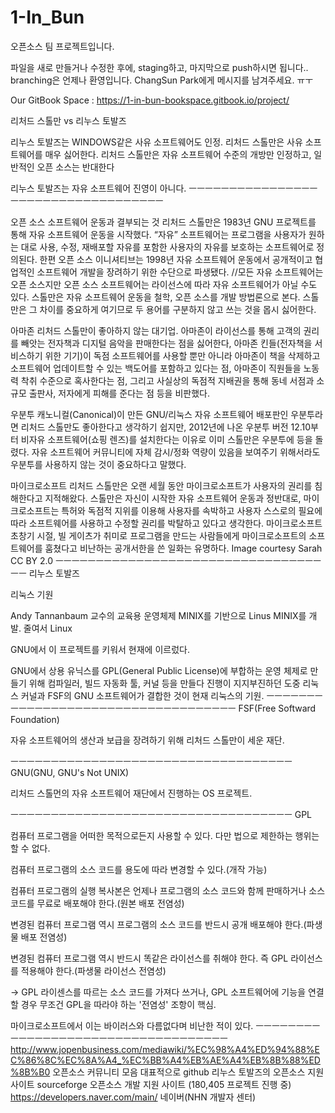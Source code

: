# 1-In_Bun
오픈소스 팀 프로젝트입니다.

파일을 새로 만들거나 수정한 후에, staging하고, 마지막으로 push하시면 됩니다..
branching은 언제나 환영입니다. ChangSun Park에게 메시지를 남겨주세요.
ㅠㅜ

Our GitBook Space : https://1-in-bun-bookspace.gitbook.io/project/

리처드 스톨만 vs 리누스 토발즈

리누스 토발즈는 WINDOWS같은 사유 소프트웨어도 인정. 리처드 스톨만은 사유 소프트웨어를 매우 싫어한다.
리처드 스톨만은 자유 소프트웨어 수준의 개방만 인정하고, 일반적인 오픈 소스는 반대한다

리누스 토발즈는 자유 소프트웨어 진영이 아니다.
ㅡㅡㅡㅡㅡㅡㅡㅡㅡㅡㅡㅡㅡㅡㅡㅡㅡㅡㅡㅡㅡㅡㅡㅡㅡㅡㅡㅡㅡㅡㅡㅡㅡㅡㅡ


오픈 소스 소프트웨어 운동과 결부되는 것
리처드 스톨만은 1983년 GNU 프로젝트를 통해 자유 소프트웨어 운동을 시작했다. “자유” 소프트웨어는 프로그램을 사용자가 원하는 대로 사용, 수정, 재배포할 자유를 포함한 사용자의 자유를 보호하는 소프트웨어로 정의된다. 한편 오픈 소스 이니셔티브는 1998년 자유 소프트웨어 운동에서 공개적이고 협업적인 소프트웨어 개발을 장려하기 위한 수단으로 파생됐다. //모든 자유 소프트웨어는 오픈 소스지만 오픈 소스 소프트웨어는 라이선스에 따라 자유 소프트웨어가 아닐 수도 있다. 스톨만은 자유 소프트웨어 운동을 철학, 오픈 소스를 개발 방법론으로 본다. 스톨만은 그 차이를 중요하게 여기므로 두 용어를 구분하지 않고 쓰는 것을 몹시 싫어한다.

아마존
리처드 스톨만이 좋아하지 않는 대기업.  아마존이 라이선스를 통해 고객의 권리를 빼앗는 전자책과 디지털 음악을 판매한다는 점을 싫어한다, 아마존 킨들(전자책을 서비스하기 위한 기기)이 독점 소프트웨어를 사용할 뿐만 아니라 아마존이 책을 삭제하고 소프트웨어 업데이트할 수 있는 백도어를 포함하고 있다는 점, 아마존이 직원들을 노동력 착취 수준으로 혹사한다는 점, 그리고 사실상의 독점적 지배권을 통해 동네 서점과 소규모 출판사, 저자에게 피해를 준다는 점 등을 비판했다.

우분투
캐노니컬(Canonical)이 만든 GNU/리눅스 자유 소프트웨어 배포판인 우분투라면 리처드 스톨만도 좋아한다고 생각하기 쉽지만, 2012년에 나온 우분투 버전 12.10부터 비자유 소프트웨어(쇼핑 렌즈)를 설치한다는 이유로 이미 스톨만은 우분투에 등을 돌렸다. 자유 소프트웨어 커뮤니티에 자체 감시/정화 역량이 있음을 보여주기 위해서라도 우분투를 사용하지 않는 것이 중요하다고 말했다.

마이크로소프트
리처드 스톨만은 오랜 세월 동안 마이크로소프트가 사용자의 권리를 침해한다고 지적해왔다. 스톨만은 자신이 시작한 자유 소프트웨어 운동과 정반대로, 마이크로소프트는 특허와 독점적 지위를 이용해 사용자를 속박하고 사용자 스스로의 필요에 따라 소프트웨어를 사용하고 수정할 권리를 박탈하고 있다고 생각한다. 마이크로소프트 초창기 시절, 빌 게이츠가 취미로 프로그램을 만드는 사람들에게 마이크로소프트의 소프트웨어를 훔쳤다고 비난하는 공개서한을 쓴 일화는 유명하다.
Image courtesy Sarah CC BY 2.0
ㅡㅡㅡㅡㅡㅡㅡㅡㅡㅡㅡㅡㅡㅡㅡㅡㅡㅡㅡㅡㅡㅡㅡㅡㅡㅡㅡㅡㅡㅡㅡㅡㅡㅡㅡ
리누스 토발즈

리눅스 기원

Andy Tannanbaum 교수의 교육용 운영체제 MINIX를 기반으로 Linus MINIX를 개발. 줄여서 Linux

GNU에서 이 프로젝트를 키워서 현재에 이르렀다.

GNU에서 상용 유닉스를 GPL(General Public License)에 부합하는 운영 체제로 만들기 위해  컴파일러, 빌드 자동화 툴, 커널 등을 만들다 진행이 지지부진하던 도중 리눅스 커널과 FSF의 GNU 소프트웨어가 결합한 것이 현재 리눅스의 기원.
ㅡㅡㅡㅡㅡㅡㅡㅡㅡㅡㅡㅡㅡㅡㅡㅡㅡㅡㅡㅡㅡㅡㅡㅡㅡㅡㅡㅡㅡㅡㅡㅡㅡㅡㅡ
FSF(Free Softward Foundation)

자유 소프트웨어의 생산과 보급을 장려하기 위해 리처드 스톨만이 세운 재단.

ㅡㅡㅡㅡㅡㅡㅡㅡㅡㅡㅡㅡㅡㅡㅡㅡㅡㅡㅡㅡㅡㅡㅡㅡㅡㅡㅡㅡㅡㅡㅡㅡㅡㅡㅡ
GNU(GNU, GNU's Not UNIX)

리처드 스톨먼의 자유 소프트웨어 재단에서 진행하는 OS 프로젝트.

ㅡㅡㅡㅡㅡㅡㅡㅡㅡㅡㅡㅡㅡㅡㅡㅡㅡㅡㅡㅡㅡㅡㅡㅡㅡㅡㅡㅡㅡㅡㅡㅡㅡㅡㅡ
GPL

컴퓨터 프로그램을 어떠한 목적으로든지 사용할 수 있다. 다만 법으로 제한하는 행위는 할 수 없다.

컴퓨터 프로그램의 소스 코드를 용도에 따라 변경할 수 있다.(개작 가능)

컴퓨터 프로그램의 실행 복사본은 언제나 프로그램의 소스 코드와 함께 판매하거나 소스 코드를 무료로 배포해야 한다.(원본 배포 전염성)

변경된 컴퓨터 프로그램 역시 프로그램의 소스 코드를 반드시 공개 배포해야 한다.(파생물 배포 전염성)

변경된 컴퓨터 프로그램 역시 반드시 똑같은 라이선스를 취해야 한다. 즉 GPL 라이선스를 적용해야 한다.(파생물 라이선스 전염성)

-> GPL 라이센스를 따르는 소스 코드를 가져다 쓰거나, GPL 소프트웨어에 기능을 연결할 경우 무조건 GPL을 따라야 하는 '전염성' 조항이 핵심.

마이크로소프트에서 이는 바이러스와 다름없다며 비난한 적이 있다.
ㅡㅡㅡㅡㅡㅡㅡㅡㅡㅡㅡㅡㅡㅡㅡㅡㅡㅡㅡㅡㅡㅡㅡㅡㅡㅡㅡㅡㅡㅡㅡㅡㅡㅡㅡ
http://www.jopenbusiness.com/mediawiki/%EC%98%A4%ED%94%88%EC%86%8C%EC%8A%A4_%EC%BB%A4%EB%AE%A4%EB%8B%88%ED%8B%B0
오픈소스 커뮤니티 모음
대표적으로
github 리누스 토발즈의 오픈소스 지원 사이트
sourceforge 오픈소스 개발 지원 사이트 (180,405 프로젝트 진행 중)
https://developers.naver.com/main/ 네이버(NHN 개발자 센터)




